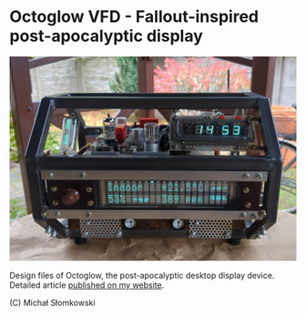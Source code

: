 # Octoglow VFD - Fallout-inspired post-apocalyptic display

![Overview](https://github.com/slomkowski/octoglow/raw/master/octoglow.jpg)

Design files of Octoglow, the post-apocalyptic desktop display device. Detailed article [published on my website](https://slomkowski.eu/octoglow-vfd-fallout-inspired-display/).

(C) Michał Słomkowski

